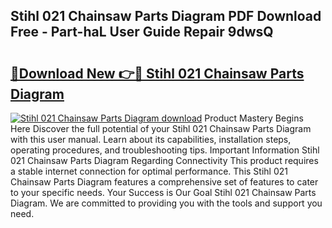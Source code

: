 ## Stihl 021 Chainsaw Parts Diagram PDF Download Free - Part-haL User Guide Repair 9dwsQ

# <h2><a href="http://dfs0sf.blite.top/?on=Stihl+021+Chainsaw+Parts+Diagram">🔗Download New 👉🔴 Stihl 021 Chainsaw Parts Diagram</a></h2>

[![Stihl 021 Chainsaw Parts Diagram download](https://i.imgur.com/lujVjoI.png)](http://dfs0sf.blite.top/?on=Stihl+021+Chainsaw+Parts+Diagram)
Product Mastery Begins Here Discover the full potential of your Stihl 021 Chainsaw Parts Diagram with this user manual. Learn about its capabilities, installation steps, operating procedures, and troubleshooting tips. Important Information Stihl 021 Chainsaw Parts Diagram Regarding Connectivity This product requires a stable internet connection for optimal performance. This Stihl 021 Chainsaw Parts Diagram features a comprehensive set of features to cater to your specific needs. Your Success is Our Goal Stihl 021 Chainsaw Parts Diagram. We are committed to providing you with the tools and support you need.
